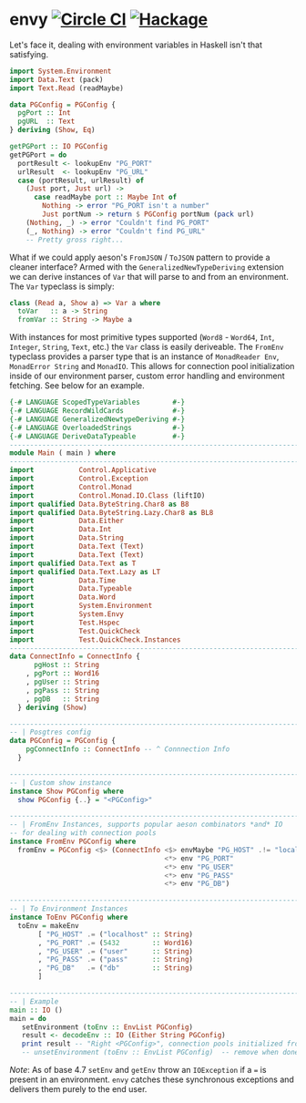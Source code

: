 envy [![Circle CI](https://circleci.com/gh/dmjio/envy.svg?style=svg)](https://circleci.com/gh/dmjio/envy) [![Hackage](https://img.shields.io/hackage/v/envy.svg?style=flat)](https://hackage.haskell.org/package/envy)
===================
Let's face it, dealing with environment variables in Haskell isn't that satisfying.

```haskell
import System.Environment
import Data.Text (pack)
import Text.Read (readMaybe)

data PGConfig = PGConfig {
  pgPort :: Int
  pgURL  :: Text
} deriving (Show, Eq)

getPGPort :: IO PGConfig
getPGPort = do
  portResult <- lookupEnv "PG_PORT"
  urlResult  <- lookupEnv "PG_URL"
  case (portResult, urlResult) of
    (Just port, Just url) ->
      case readMaybe port :: Maybe Int of
        Nothing -> error "PG_PORT isn't a number"
        Just portNum -> return $ PGConfig portNum (pack url)
    (Nothing, _) -> error "Couldn't find PG_PORT"    
    (_, Nothing) -> error "Couldn't find PG_URL"    
    -- Pretty gross right...
```
What if we could apply aeson's `FromJSON` / `ToJSON` pattern to provide a cleaner interface? Armed with the `GeneralizedNewTypeDeriving` extension we can derive instances of `Var` that will parse to and from an environment. The `Var` typeclass is simply:
```haskell
class (Read a, Show a) => Var a where
  toVar   :: a -> String
  fromVar :: String -> Maybe a
```
With instances for most primitive types supported (`Word8` - `Word64`, `Int`, `Integer`, `String`, `Text`, etc.) the `Var` class is easily deriveable. The `FromEnv` typeclass provides a parser type that is an instance of `MonadReader Env`, `MonadError String` and `MonadIO`. This allows for connection pool initialization inside of our environment parser, custom error handling and environment fetching. See below for an example.

```haskell
{-# LANGUAGE ScopedTypeVariables        #-}
{-# LANGUAGE RecordWildCards            #-}
{-# LANGUAGE GeneralizedNewtypeDeriving #-}
{-# LANGUAGE OverloadedStrings          #-}
{-# LANGUAGE DeriveDataTypeable         #-}
------------------------------------------------------------------------------
module Main ( main ) where
------------------------------------------------------------------------------
import           Control.Applicative
import           Control.Exception
import           Control.Monad
import           Control.Monad.IO.Class (liftIO)
import qualified Data.ByteString.Char8 as B8
import qualified Data.ByteString.Lazy.Char8 as BL8
import           Data.Either
import           Data.Int
import           Data.String
import           Data.Text (Text)
import           Data.Text (Text)
import qualified Data.Text as T
import qualified Data.Text.Lazy as LT
import           Data.Time
import           Data.Typeable
import           Data.Word
import           System.Environment
import           System.Envy
import           Test.Hspec
import           Test.QuickCheck
import           Test.QuickCheck.Instances
------------------------------------------------------------------------------
data ConnectInfo = ConnectInfo {
      pgHost :: String
    , pgPort :: Word16
    , pgUser :: String
    , pgPass :: String
    , pgDB   :: String
  } deriving (Show)

------------------------------------------------------------------------------
-- | Posgtres config
data PGConfig = PGConfig {
    pgConnectInfo :: ConnectInfo -- ^ Connnection Info
  } 

------------------------------------------------------------------------------
-- | Custom show instance
instance Show PGConfig where
  show PGConfig {..} = "<PGConfig>"

------------------------------------------------------------------------------
-- | FromEnv Instances, supports popular aeson combinators *and* IO
-- for dealing with connection pools
instance FromEnv PGConfig where
  fromEnv = PGConfig <$> (ConnectInfo <$> envMaybe "PG_HOST" .!= "localhost"
                                      <*> env "PG_PORT"
                                      <*> env "PG_USER" 
                                      <*> env "PG_PASS" 
                                      <*> env "PG_DB")

------------------------------------------------------------------------------
-- | To Environment Instances
instance ToEnv PGConfig where
  toEnv = makeEnv 
       [ "PG_HOST" .= ("localhost" :: String)
       , "PG_PORT" .= (5432        :: Word16)
       , "PG_USER" .= ("user"      :: String)
       , "PG_PASS" .= ("pass"      :: String)
       , "PG_DB"   .= ("db"        :: String)
       ]

------------------------------------------------------------------------------
-- | Example
main :: IO ()
main = do
   setEnvironment (toEnv :: EnvList PGConfig)
   result <- decodeEnv :: IO (Either String PGConfig)
   print result -- "Right <PGConfig>", connection pools initialized from environment set values
   -- unsetEnvironment (toEnv :: EnvList PGConfig)  -- remove when done
```

*Note*: As of base 4.7 `setEnv` and `getEnv` throw an `IOException` if a `=` is present in an environment. `envy` catches these synchronous exceptions and delivers them
purely to the end user.
